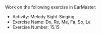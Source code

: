 Work on the following exercise in EarMaster:
- Activity: Melody Sight-Singing
- Exercise Name: Do, Re, Me, Fa, So, Le
- Exercise Number: 15.15
